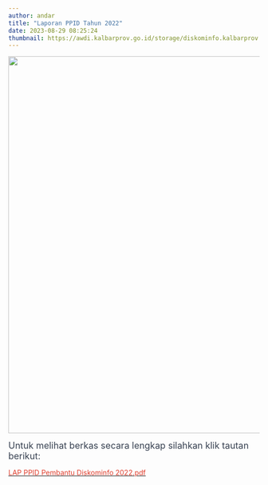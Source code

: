 ```yaml
---
author: andar
title: "Laporan PPID Tahun 2022"
date: 2023-08-29 08:25:24
thumbnail: https://awdi.kalbarprov.go.id/storage/diskominfo.kalbarprov.app/Laporan PPID/thumbnails/SRZUvsBgnzxA8U6FG83yaCm8IiB90Rvxxjoo7Bjb.jpg
---
```

<p><a href="https://diskominfo.kalbarprov.app/laporan-ppid/laporan-ppid-tahun-2022"><img src="/images/zM6cwQklQvPLonM2BdFd.jpeg" alt="" width="763" height="755" /></a></p>

<p><span style="color: #374151; font-family: inter, sans-serif; font-size: 18px;">Untuk melihat berkas secara lengkap silahkan klik tautan berikut:</span></p>

<p><a title="LAP PPID Pembantu Diskominfo 2022.pdf" href="/file/FDgrna1XnhYAAM3T1fBe.pdf"><span style="color: #e03e2d;">LAP PPID Pembantu Diskominfo 2022.pdf</span></a></p>
